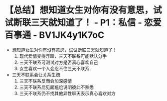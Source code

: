 # 【总结】想知道女生对你有没有意思，试试断联三天就知道了！ - P1：私信 - 恋爱百事通 - BV1JK4y1K7oC

-   想知道女生对你有没有意思，试试断联三天就知道了！
    1.  现代爱情变得浮躁，三天不联系可能默认分手
    2.  三天不联系可测试对方是否真心喜欢自己
    3.  女生喜欢一个人会忍不住三天不联系
-   三天不联系会让关系生疏
    1.  三天不联系反而会加深感情
    2.  三天不联系后见面尴尬说明彼此不熟悉
    3.  三天不联系仍不找其他异性聊天表示真心喜欢对方